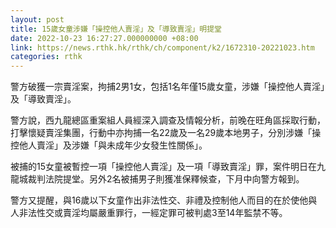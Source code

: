 ```yaml
---
layout: post
title: 15歲女童涉嫌「操控他人賣淫」及「導致賣淫」明提堂
date: 2022-10-23 16:27:27.000000000 +08:00
link: https://news.rthk.hk/rthk/ch/component/k2/1672310-20221023.htm
categories: rthk
---
```


警方破獲一宗賣淫案，拘捕2男1女，包括1名年僅15歲女童，涉嫌「操控他人賣淫」及「導致賣淫」。

警方說，西九龍總區重案組人員經深入調查及情報分析，前晚在旺角區採取行動，打擊懷疑賣淫集團，行動中亦拘捕一名22歲及一名29歲本地男子，分別涉嫌「操控他人賣淫」及涉嫌「與未成年少女發生性關係」。
 
被捕的15女童被暫控一項「操控他人賣淫」及一項「導致賣淫」罪，案件明日在九龍城裁判法院提堂。另外2名被捕男子則獲准保釋候查，下月中向警方報到。
 
警方又提醒，與16歲以下女童作出非法性交、非禮及控制他人而目的在於使他與人非法性交或賣淫均屬嚴重罪行，一經定罪可被判處3至14年監禁不等。
